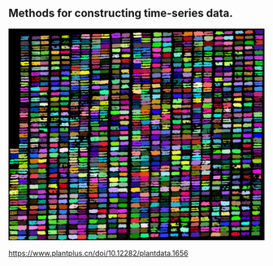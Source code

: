 ## Methods for constructing time-series data. 
![image](../results/Plot-instance-segmentation.png)



https://www.plantplus.cn/doi/10.12282/plantdata.1656
